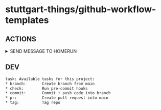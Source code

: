 # stuttgart-things/github-workflow-templates

## ACTIONS

<details><summary>SEND MESSAGE TO HOMERUN</summary>

```yaml
jobs:
  send-to-homerun:
    runs-on: ghr-stuttgart-things-skyami-cicd
    steps:
      - name: Send Message To Homerun
        uses: stuttgart-things/github-workflow-templates/actions/send-homerun-message@main
        with:
          url: "https://homerun.homerun-dev.sthings-vsphere.labul.sva.de/generic"
          secretToken: "${{ secrets.HOMERUN_TOKEN }}" # Pass the secret
          title: "Test Homerun Title"
          message: "Test Homerun Message"
          severity: "INFO"
          artifacts: "Test Artifact"
          tags: "github,test"
          assigneeName: "patrick"
          assigneeAddress: ""
```

</details>


## DEV

```bash
task: Available tasks for this project:
* branch:       Create branch from main
* check:        Run pre-commit hooks
* commit:       Commit + push code into branch
* pr:           Create pull request into main
* tag:          Tag repo
```

